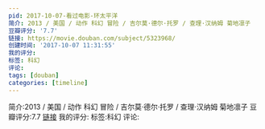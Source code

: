 ```yaml
---
pid: 2017-10-07-看过电影-环太平洋
简介: 2013 / 美国 / 动作 科幻 冒险 / 吉尔莫·德尔·托罗 / 查理·汉纳姆 菊地凛子
豆瓣评分: '7.7'
链接: https://movie.douban.com/subject/5323968/
创建时间: '2017-10-07 11:31:55'
我的评分:
标签: 科幻
评论:
tags: [douban]
categories: [timeline]
---
```

简介:2013 / 美国 / 动作 科幻 冒险 / 吉尔莫·德尔·托罗 / 查理·汉纳姆 菊地凛子
豆瓣评分:7.7
[链接](https://movie.douban.com/subject/5323968/)
我的评分:
标签:科幻
评论:
